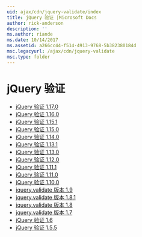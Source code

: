 ```yaml
---
uid: ajax/cdn/jquery-validate/index
title: jQuery 验证 |Microsoft Docs
author: rick-anderson
description: ''
ms.author: riande
ms.date: 10/14/2017
ms.assetid: a266cc44-f514-4913-9768-5b382380184d
msc.legacyurl: /ajax/cdn/jquery-validate
msc.type: folder
---
```

<a name="jquery-validate"></a>jQuery 验证
====================
- [jQuery 验证 1.17.0](cdnjqueryvalidate1170.md)
- [jQuery 验证 1.16.0](cdnjqueryvalidate1160.md)
- [jQuery 验证 1.15.1](cdnjqueryvalidate1151.md)
- [jQuery 验证 1.15.0](cdnjqueryvalidate1150.md)
- [jQuery 验证 1.14.0](cdnjqueryvalidate1140.md)
- [jQuery 验证 1.13.1](cdnjqueryvalidate1131.md)
- [jQuery 验证 1.13.0](cdnjqueryvalidate1130.md)
- [jQuery 验证 1.12.0](cdnjqueryvalidate1120.md)
- [jQuery 验证 1.11.1](cdnjqueryvalidate1111.md)
- [jQuery 验证 1.11.0](cdnjqueryvalidate111.md)
- [jQuery 验证 1.10.0](cdnjqueryvalidate110.md)
- [jquery.validate 版本 1.9](cdnjqueryvalidate19.md)
- [jquery.validate 版本 1.8.1](cdnjqueryvalidate181.md)
- [jquery.validate 版本 1.8](cdnjqueryvalidate18.md)
- [jquery.validate 版本 1.7](cdnjqueryvalidate17.md)
- [jQuery 验证 1.6](cdnjqueryvalidate16.md)
- [jQuery 验证 1.5.5](cdnjqueryvalidate155.md)
